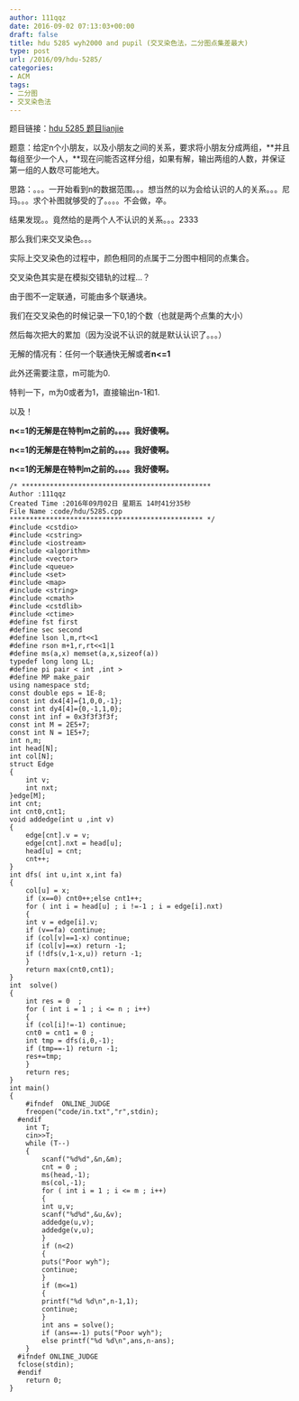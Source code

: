 ```yaml
---
author: 111qqz
date: 2016-09-02 07:13:03+00:00
draft: false
title: hdu 5285 wyh2000 and pupil (交叉染色法，二分图点集差最大)
type: post
url: /2016/09/hdu-5285/
categories:
- ACM
tags:
- 二分图
- 交叉染色法
---
```


题目链接：[hdu 5285 题目lianjie](http://acm.split.hdu.edu.cn/showproblem.php?pid=5285)

题意：给定n个小朋友，以及小朋友之间的关系，要求将小朋友分成两组，**并且每组至少一个人，**现在问能否这样分组，如果有解，输出两组的人数，并保证第一组的人数尽可能地大。

思路：。。。一开始看到n的数据范围。。。想当然的以为会给认识的人的关系。。。尼玛。。。求个补图就够受的了。。。。不会做，卒。

结果发现。。竟然给的是两个人不认识的关系。。。2333

那么我们来交叉染色。。。

实际上交叉染色的过程中，颜色相同的点属于二分图中相同的点集合。

交叉染色其实是在模拟交错轨的过程...？

由于图不一定联通，可能由多个联通块。

我们在交叉染色的时候记录一下0,1的个数（也就是两个点集的大小）

然后每次把大的累加（因为没说不认识的就是默认认识了。。。）

无解的情况有：任何一个联通快无解或者**n<=1**

此外还需要注意，m可能为0.

特判一下，m为0或者为1，直接输出n-1和1.

以及！

**n<=1的无解是在特判m之前的。。。。我好傻啊。**

**n<=1的无解是在特判m之前的。。。。我好傻啊。**

**n<=1的无解是在特判m之前的。。。。我好傻啊。**



    
    /* ***********************************************
    Author :111qqz
    Created Time :2016年09月02日 星期五 14时41分35秒
    File Name :code/hdu/5285.cpp
    ************************************************ */
    #include <cstdio>
    #include <cstring>
    #include <iostream>
    #include <algorithm>
    #include <vector>
    #include <queue>
    #include <set>
    #include <map>
    #include <string>
    #include <cmath>
    #include <cstdlib>
    #include <ctime>
    #define fst first
    #define sec second
    #define lson l,m,rt<<1
    #define rson m+1,r,rt<<1|1
    #define ms(a,x) memset(a,x,sizeof(a))
    typedef long long LL;
    #define pi pair < int ,int >
    #define MP make_pair
    using namespace std;
    const double eps = 1E-8;
    const int dx4[4]={1,0,0,-1};
    const int dy4[4]={0,-1,1,0};
    const int inf = 0x3f3f3f3f;
    const int M = 2E5+7;
    const int N = 1E5+7;
    int n,m;
    int head[N];
    int col[N];
    struct Edge
    {
        int v;
        int nxt;
    }edge[M];
    int cnt;
    int cnt0,cnt1;
    void addedge(int u ,int v)
    {
        edge[cnt].v = v;
        edge[cnt].nxt = head[u];
        head[u] = cnt;
        cnt++;
    }
    int dfs( int u,int x,int fa)
    {
        col[u] = x;
        if (x==0) cnt0++;else cnt1++;
        for ( int i = head[u] ; i !=-1 ; i = edge[i].nxt)
        {
    	int v = edge[i].v;
    	if (v==fa) continue;
    	if (col[v]==1-x) continue;
    	if (col[v]==x) return -1;
    	if (!dfs(v,1-x,u)) return -1;
        }
        return max(cnt0,cnt1);
    }
    int  solve()
    {
        int res = 0  ;
        for ( int i = 1 ; i <= n ; i++)
        {
    	if (col[i]!=-1) continue;
    	cnt0 = cnt1 = 0 ;
    	int tmp = dfs(i,0,-1);
    	if (tmp==-1) return -1;
    	res+=tmp;
        }
        return res;
    }
    int main()
    {
    	#ifndef  ONLINE_JUDGE 
    	freopen("code/in.txt","r",stdin);
      #endif
    	int T;
    	cin>>T;
    	while (T--)
    	{
    	    scanf("%d%d",&n,&m);
    	    cnt = 0 ;
    	    ms(head,-1);
    	    ms(col,-1);
    	    for ( int i = 1 ; i <= m ; i++)
    	    {
    		int u,v;
    		scanf("%d%d",&u,&v);
    		addedge(u,v);
    		addedge(v,u);
    	    }
    	    if (n<2)
    	    {
    		puts("Poor wyh");
    		continue;
    	    }
    	    if (m<=1)
    	    {
    		printf("%d %d\n",n-1,1);
    		continue;
    	    }
    	    int ans = solve();
    	    if (ans==-1) puts("Poor wyh");
    	    else printf("%d %d\n",ans,n-ans);
    	}
      #ifndef ONLINE_JUDGE  
      fclose(stdin);
      #endif
        return 0;
    }
    



